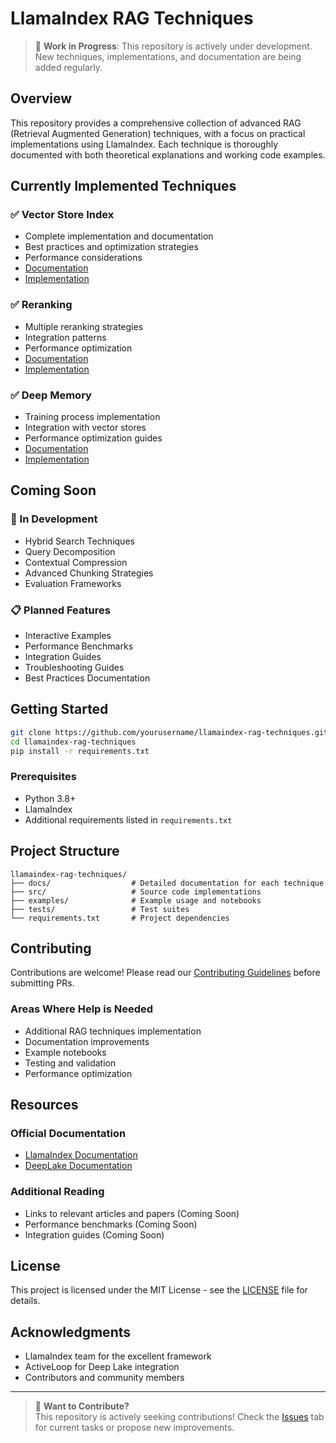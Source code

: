 # LlamaIndex RAG Techniques

> 🚧 **Work in Progress**: This repository is actively under development. New techniques, implementations, and documentation are being added regularly.

## Overview

This repository provides a comprehensive collection of advanced RAG (Retrieval Augmented Generation) techniques, with a focus on practical implementations using LlamaIndex. Each technique is thoroughly documented with both theoretical explanations and working code examples.

## Currently Implemented Techniques

### ✅ Vector Store Index
- Complete implementation and documentation
- Best practices and optimization strategies
- Performance considerations
- [Documentation](docs/vector-store-index.md)
- [Implementation](src/vector_store_index.py)

### ✅ Reranking
- Multiple reranking strategies
- Integration patterns
- Performance optimization
- [Documentation](docs/reranking.md)
- [Implementation](src/reranking.py)

### ✅ Deep Memory
- Training process implementation
- Integration with vector stores
- Performance optimization guides
- [Documentation](docs/deep-memory.md)
- [Implementation](src/deep_memory.py)

## Coming Soon

### 🔄 In Development
- Hybrid Search Techniques
- Query Decomposition
- Contextual Compression
- Advanced Chunking Strategies
- Evaluation Frameworks

### 📋 Planned Features
- Interactive Examples
- Performance Benchmarks
- Integration Guides
- Troubleshooting Guides
- Best Practices Documentation

## Getting Started

```bash
git clone https://github.com/yourusername/llamaindex-rag-techniques.git
cd llamaindex-rag-techniques
pip install -r requirements.txt
```

### Prerequisites
- Python 3.8+
- LlamaIndex
- Additional requirements listed in `requirements.txt`



## Project Structure

```
llamaindex-rag-techniques/
├── docs/                  # Detailed documentation for each technique
├── src/                   # Source code implementations
├── examples/              # Example usage and notebooks
├── tests/                 # Test suites
└── requirements.txt       # Project dependencies
```

## Contributing

Contributions are welcome! Please read our [Contributing Guidelines](CONTRIBUTING.md) before submitting PRs.

### Areas Where Help is Needed
- Additional RAG techniques implementation
- Documentation improvements
- Example notebooks
- Testing and validation
- Performance optimization

## Resources

### Official Documentation
- [LlamaIndex Documentation](https://docs.llamaindex.ai/)
- [DeepLake Documentation](https://docs.deeplake.ai/)

### Additional Reading
- Links to relevant articles and papers (Coming Soon)
- Performance benchmarks (Coming Soon)
- Integration guides (Coming Soon)

## License

This project is licensed under the MIT License - see the [LICENSE](LICENSE) file for details.

## Acknowledgments

- LlamaIndex team for the excellent framework
- ActiveLoop for Deep Lake integration
- Contributors and community members

---

> 📢 **Want to Contribute?**  
> This repository is actively seeking contributions! Check the [Issues](../../issues) tab for current tasks or propose new improvements.